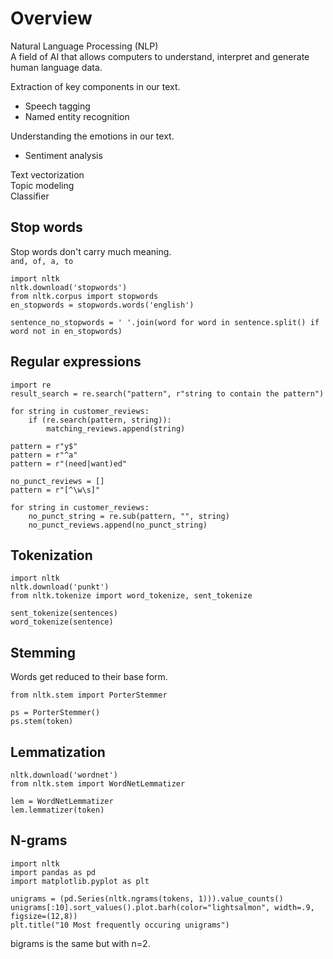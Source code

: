# Overview

Natural Language Processing (NLP)  
A field of AI that allows computers to understand, interpret and generate human language data.  


Extraction of key components in our text.  
- Speech tagging
- Named entity recognition

Understanding the emotions in our text.  
- Sentiment analysis

Text vectorization  
Topic modeling  
Classifier  

## Stop words
Stop words don't carry much meaning.  
`and, of, a, to`  
```
import nltk
nltk.download('stopwords')
from nltk.corpus import stopwords
en_stopwords = stopwords.words('english')

sentence_no_stopwords = ' '.join(word for word in sentence.split() if word not in en_stopwords)
```

## Regular expressions
```
import re
result_search = re.search("pattern", r"string to contain the pattern")

for string in customer_reviews:
    if (re.search(pattern, string)):
        matching_reviews.append(string)
```
```
pattern = r"y$"
pattern = r"^a"
pattern = r"(need|want)ed"
```
```
no_punct_reviews = []
pattern = r"[^\w\s]"

for string in customer_reviews:
    no_punct_string = re.sub(pattern, "", string)
    no_punct_reviews.append(no_punct_string)
```

## Tokenization
```
import nltk
nltk.download('punkt')
from nltk.tokenize import word_tokenize, sent_tokenize

sent_tokenize(sentences)
word_tokenize(sentence)
```

## Stemming
Words get reduced to their base form.  

```
from nltk.stem import PorterStemmer

ps = PorterStemmer()
ps.stem(token)
```

## Lemmatization
```
nltk.download('wordnet')
from nltk.stem import WordNetLemmatizer

lem = WordNetLemmatizer
lem.lemmatizer(token)
```

## N-grams
```
import nltk
import pandas as pd
import matplotlib.pyplot as plt

unigrams = (pd.Series(nltk.ngrams(tokens, 1))).value_counts()
unigrams[:10].sort_values().plot.barh(color="lightsalmon", width=.9, figsize=(12,8))
plt.title("10 Most frequently occuring unigrams")
```
bigrams is the same but with n=2.  
